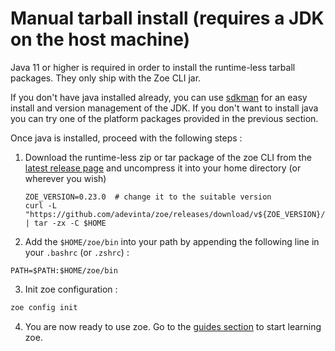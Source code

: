 # Manual tarball install (requires a JDK on the host machine)

Java 11 or higher is required in order to install the runtime-less tarball packages. They only ship with the Zoe CLI jar. 

If you don't have java installed already, you can use [sdkman](https://sdkman.io/) for an easy install and version management of the JDK. If you don't want to install java you can try one of the platform packages provided in the previous section.

Once java is installed, proceed with the following steps :

1. Download the runtime-less zip or tar package of the zoe CLI from the [latest release page](https://github.com/adevinta/zoe/releases/latest) and uncompress it into your home directory (or wherever you wish)
    
    ```
    ZOE_VERSION=0.23.0  # change it to the suitable version
    curl -L "https://github.com/adevinta/zoe/releases/download/v${ZOE_VERSION}/zoe-${ZOE_VERSION}.tar.gz" | tar -zx -C $HOME
    ```

2. Add the `$HOME/zoe/bin` into your path by appending the following line in your `.bashrc` (or `.zshrc`) :
```
PATH=$PATH:$HOME/zoe/bin
``` 
3. Init zoe configuration :
```bash
zoe config init
```
4. You are now ready to use zoe. Go to the [guides section](../guides) to start learning zoe.
